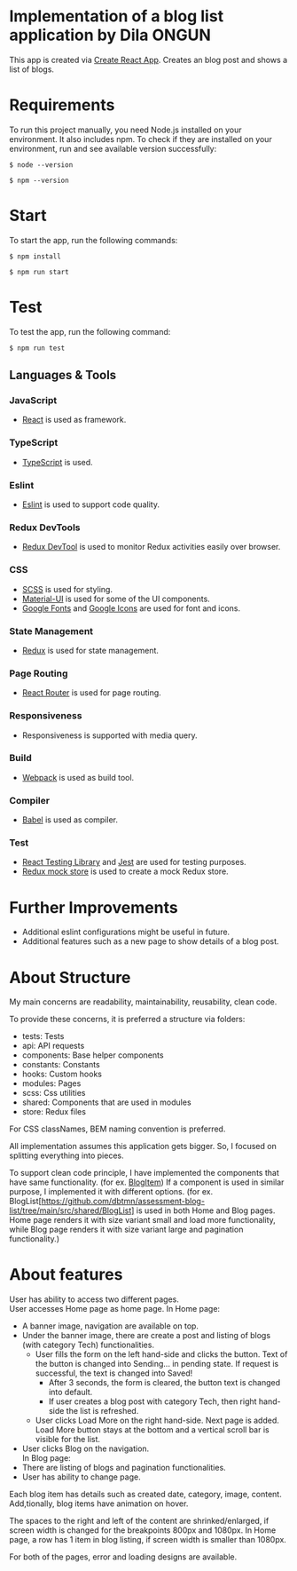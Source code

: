 # Implementation of a blog list application by Dila ONGUN

This app is created via [Create React App](https://create-react-app.dev/).
Creates an blog post and shows a list of blogs.

# Requirements

To run this project manually, you need Node.js installed on your environment. It also includes npm.
To check if they are installed on your environment, run and see available version successfully:

    $ node --version

    $ npm --version

# Start

To start the app, run the following commands:

    $ npm install

    $ npm run start

# Test

To test the app, run the following command:

    $ npm run test

## Languages & Tools

### JavaScript

- [React](http://facebook.github.io/react) is used as framework.

### TypeScript

- [TypeScript](https://www.typescriptlang.org/) is used.

### Eslint

- [Eslint](https://eslint.org/) is used to support code quality.

### Redux DevTools

- [Redux DevTool](https://github.com/reduxjs/redux-devtools) is used to monitor Redux activities easily over browser.

### CSS

- [SCSS](https://sass-lang.com/) is used for styling.
- [Material-UI](https://mui.com/) is used for some of the UI components.
- [Google Fonts](https://fonts.google.com/) and [Google Icons](https://fonts.google.com/icons) are used for font and icons.

### State Management

- [Redux](https://redux.js.org/) is used for state management.

### Page Routing

- [React Router](https://reactrouter.com/) is used for page routing.

### Responsiveness

- Responsiveness is supported with media query.

### Build

- [Webpack](https://webpack.js.org/) is used as build tool.

### Compiler

- [Babel](https://babeljs.io/) is used as compiler.

### Test

- [React Testing Library](https://testing-library.com/) and [Jest](https://jestjs.io/) are used for testing purposes.
- [Redux mock store](https://github.com/reduxjs/redux-mock-store) is used to create a mock Redux store.

# Further Improvements

- Additional eslint configurations might be useful in future.
- Additional features such as a new page to show details of a blog post.

# About Structure

My main concerns are readability, maintainability, reusability, clean code.

To provide these concerns, it is preferred a structure via folders:

- tests: Tests
- api: API requests
- components: Base helper components
- constants: Constants
- hooks: Custom hooks
- modules: Pages
- scss: Css utilities
- shared: Components that are used in modules
- store: Redux files

For CSS classNames, BEM naming convention is preferred.

All implementation assumes this application gets bigger. So, I focused on splitting everything into pieces.

To support clean code principle, I have implemented the components that have same functionality. (for ex. [BlogItem](https://github.com/dbtmn/assessment-blog-list/tree/main/src/shared/BlogItem))
If a component is used in similar purpose, I implemented it with different options. (for ex. BlogList[https://github.com/dbtmn/assessment-blog-list/tree/main/src/shared/BlogList] is used in both Home and Blog pages. Home page renders it with size variant small and load more functionality, while Blog page renders it with size variant large and pagination functionality.)

# About features

User has ability to access two different pages. <br /> User accesses Home page as home page. In Home page:
- A banner image, navigation are available on top.
- Under the banner image, there are create a post and listing of blogs (with category Tech) functionalities.
    - User fills the form on the left hand-side and clicks the button. Text of the button is changed into Sending... in pending state. If request is successful, the text is changed into Saved! 
        - After 3 seconds, the form is cleared, the button text is changed into default.
        - If user creates a blog post with category Tech, then right hand-side the list is refreshed.
    - User clicks Load More on the right hand-side. Next page is added. Load More button stays at the bottom and a vertical scroll bar is visible for the list.
- User clicks Blog on the navigation. <br /> In Blog page:
- There are listing of blogs and pagination functionalities.
- User has ability to change page. <br />

Each blog item has details such as created date, category, image, content. Add,tionally, blog items have animation on hover.

The spaces to the right and left of the content are shrinked/enlarged, if screen width is changed for the breakpoints 800px and 1080px.
In Home page, a row has 1 item in blog listing, if screen width is smaller than 1080px.

For both of the pages, error and loading designs are available.